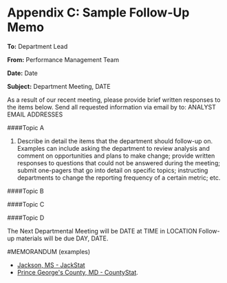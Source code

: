 # Appendix C: Sample Follow-Up Memo

**To:** Department Lead

**From:** Performance Management Team

**Date:** Date

**Subject:** Department Meeting, DATE

As a result of our recent meeting, please provide brief written responses to the items below. Send all requested information via email by to: ANALYST EMAIL ADDRESSES

\####Topic A

1. Describe in detail the items that the department should follow-up on. Examples can include asking the department to review analysis and comment on opportunities and plans to make change; provide written responses to questions that could not be answered during the meeting; submit one-pagers that go into detail on specific topics; instructing departments to change the reporting frequency of a certain metric; etc.

\####Topic B

\####Topic C

\####Topic D

The Next Departmental Meeting will be DATE at TIME in LOCATION Follow-up materials will be due DAY, DATE.

\#MEMORANDUM (examples)

* [Jackson, MS - JackStat](performance-management-getting-started/Follow-UpMemo-November18.pdf)
* [Prince George's County, MD - CountyStat](http://www.princegeorgescountymd.gov/sites/CountyStat/Resources/Session-DocumentArchive/Pages/default.aspx).
